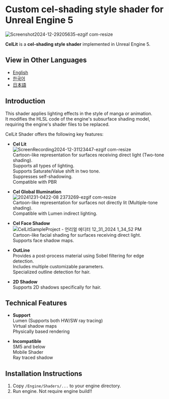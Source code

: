 # **Custom cel-shading style shader for Unreal Engine 5**
![Screenshot2024-12-29205635-ezgif com-resize](https://github.com/user-attachments/assets/a1398d67-b2ad-4e15-828d-f196b49f4528)

**CelLit** is a **cel-shading style shader** implemented in Unreal Engine 5.

## View in Other Languages
- [English](README.md)
- [한국어](README.ko.md)
- [日本語](README.ja.md)

## Introduction
This shader applies lighting effects in the style of manga or animation.  
It modifies the HLSL code of the engine's subsurface shading model, requiring the engine's shader files to be replaced.

CelLit Shader offers the following key features:


- **Cel Lit**  
  ![ScreenRecording2024-12-31123447-ezgif com-resize](https://github.com/user-attachments/assets/ab3b5d02-efdb-4592-93e4-8cfe7a61b9b7)  
  Cartoon-like representation for surfaces receiving direct light (Two-tone shading).  
  Supports all types of lighting.  
  Supports Saturate/Value shift in two tone.  
  Suppresses self-shadowing.  
  Compatible with PBR  
  
- **Cel Global Illumination**  
  ![20241231-0422-08 2373269-ezgif com-resize](https://github.com/user-attachments/assets/39da4092-d2cb-4790-83d0-4513dff94a0e)  
  Cartoon-like representation for surfaces not directly lit (Multiple-tone shading).  
  Compatible with Lumen indirect lighting.  
  
- **Cel Face Shadow**
  ![CelLitSampleProject - 언리얼 에디터 12_31_2024 1_34_52 PM](https://github.com/user-attachments/assets/089071c0-1e65-481f-b8dd-f556802f4125)  
  Cartoon-like facial shading for surfaces receiving direct light.  
  Supports face shadow maps.  
  
- **OutLine**  
  Provides a post-process material using Sobel filtering for edge detection.  
  Includes multiple customizable parameters.  
  Specialized outline detection for hair.  

- **2D Shadow**  
  Supports 2D shadows specifically for hair.  

## Technical Features  
- **Support**  
  Lumen (Supports both HW/SW ray tracing)  
  Virtual shadow maps  
  Physically based rendering  
  
- **Incompatible**  
  SM5 and below  
  Mobile Shader  
  Ray traced shadow
  
## Installation Instructions
1. Copy `/Engine/Shaders/...` to your engine directory.
2. Run engine.
Not require engine build!!
